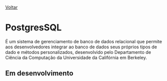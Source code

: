 [Voltar](/Readme.md)

# PostgresSQL

É um sistema de gerenciamento de banco de dados relacional que permite aos desenvolvedores integrar ao banco de dados seus próprios tipos de dado e métodos personalizados, desenvolvido pelo Departamento de Ciência da Computação da Universidade da Califórnia em Berkeley.

## Em desenvolvimento
